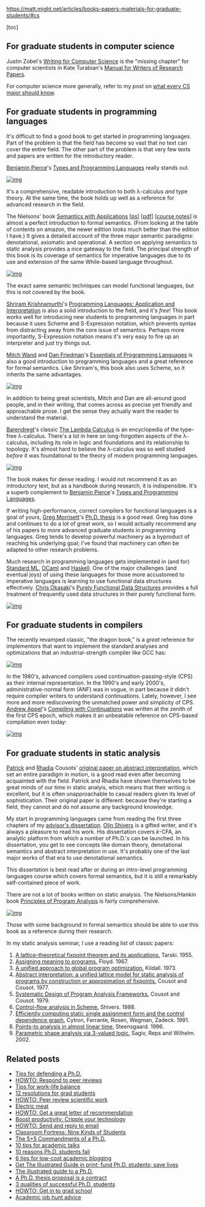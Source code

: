 https://matt.might.net/articles/books-papers-materials-for-graduate-students/#cs

[toc]

## For graduate students in computer science

Justin Zobel's [Writing for Computer Science](http://www.amazon.com/gp/product/1852338024/ref=as_li_ss_tl?ie=UTF8&tag=mmamzn06-20&linkCode=as2&camp=1789&creative=390957&creativeASIN=1852338024) is the "missing chapter" for computer scientists in Kate Turabian's [Manual for Writers of Research Papers](http://www.amazon.com/gp/product/0226823377/ref=as_li_ss_tl?ie=UTF8&tag=mmamzn06-20&linkCode=as2&camp=1789&creative=390957&creativeASIN=0226823377).

For computer science more generally, refer to my post on [what every CS major should know](http://matt.might.net/articles/what-cs-majors-should-know/).



## For graduate students in programming languages

It's difficult to find a good book to get started in programming languages. Part of the problem is that the field has become so vast that no text can cover the entire field. The other part of the problem is that very few texts and papers are written for the introductory reader.

[Benjamin Pierce](http://www.cis.upenn.edu/~bcpierce/)'s [Types and Programming Languages](http://www.amazon.com/gp/product/0262162091?ie=UTF8&tag=mmamzn06-20&linkCode=as2&camp=1789&creative=9325&creativeASIN=0262162091) really stands out.

[![img](https://p.ipic.vip/z9psyc.jpg)](http://www.amazon.com/gp/product/0262162091?ie=UTF8&tag=mmamzn06-20&linkCode=as2&camp=1789&creative=9325&creativeASIN=0262162091)

It's a comprehensive, readable introduction to both λ-calculus *and* type theory. At the same time, the book holds up well as a reference for advanced research in the field.



The Nielsons' book [Semantics with Applications](http://www.amazon.com/gp/product/1846286913?ie=UTF8&tag=mmamzn06-20&linkCode=as2&camp=1789&creative=9325&creativeASIN=1846286913) [[ps](http://www.daimi.au.dk/~bra8130/Wiley_book/wiley.ps)] [[pdf](http://www.daimi.au.dk/~bra8130/Wiley_book/wiley.pdf)] [[course notes](http://www.daimi.au.dk/~bra8130/Wiley_book/wiley.html)] is almost a perfect introduction to formal semantics. (From looking at the table of contents on amazon, the newer edition looks much better than the edition I have.) It gives a detailed account of the three major semantic paradigms: denotational, axiomatic and operational. A section on applying semantics to static analysis provides a nice gateway to the field. The principal strength of this book is its coverage of semantics for imperative languages due to its use and extension of the same While-based language throughout.

[![img](https://p.ipic.vip/446v1y.jpg)](http://www.amazon.com/gp/product/1846286913?ie=UTF8&tag=mmamzn06-20&linkCode=as2&camp=1789&creative=9325&creativeASIN=1846286913)

The exact same semantic techniques can model functional languages, but this is not covered by the book.



[Shriram Krishnamurthi](http://www.cs.brown.edu/~sk/)'s [Programming Languages: Application and Interpretation](http://www.cs.brown.edu/~sk/Publications/Books/ProgLangs/) is also a solid introduction to the field, and it's *free*! This book works well for introducing new students to programming languages in part because it uses Scheme and S-Expression notation, which prevents syntax from distracting away from the core issue of semantics. Perhaps more importantly, S-Expression notation means it's very easy to fire up an interpreter and just try things out.

[Mitch Wand](http://www.ccs.neu.edu/~wand/) and [Dan Friedman](https://www.cs.indiana.edu/~dfried/)'s [Essentials of Programming Languages](http://www.amazon.com/gp/product/0262062798?ie=UTF8&tag=mmamzn06-20&linkCode=as2&camp=1789&creative=9325&creativeASIN=0262062798) is also a good introduction to programming languages and a great reference for formal semantics. Like Shriram's, this book also uses Scheme, so it inherits the same advantages.

[![img](https://p.ipic.vip/ojsjqr.jpg)](http://www.amazon.com/gp/product/0262062798?ie=UTF8&tag=mmamzn06-20&linkCode=as2&camp=1789&creative=9325&creativeASIN=0262062798)

In addition to being great scientists, Mitch and Dan are all-around good people, and in their writing, that comes across as precise yet friendly and approachable prose. I get the sense they actually want the reader to understand the material.



[Barendregt](http://www.cs.ru.nl/~henk/)'s classic [The Lambda Calculus](http://www.amazon.com/gp/product/0444875085?ie=UTF8&tag=mmamzn06-20&linkCode=as2&camp=1789&creative=9325&creativeASIN=0444875085) is an encyclopedia of the type-free λ-calculus. There's a lot in here on long-forgotten aspects of the λ-calculus, including its role in logic and foundations and its relationship to topology. It's almost hard to believe the λ-calculus was so well studied *before* it was foundational to the theory of modern programming languages.

[![img](https://p.ipic.vip/y80y9f.jpg)](http://www.amazon.com/gp/product/0444875085?ie=UTF8&tag=mmamzn06-20&linkCode=as2&camp=1789&creative=9325&creativeASIN=0444875085)

The book makes for dense reading. I would not recommend it as an introductory text, but as a handbook during research, it is indispensible. It's a superb complement to [Benjamin Pierce](http://www.cis.upenn.edu/~bcpierce/)'s [Types and Programming Languages](http://www.amazon.com/gp/product/0262162091?ie=UTF8&tag=mmamzn06-20&linkCode=as2&camp=1789&creative=9325&creativeASIN=0262162091).



If writing high-performance, correct compilers for functional languages is a goal of yours, [Greg Morrisett](http://www.eecs.harvard.edu/~greg/)'s [Ph.D. thesis](http://www.eecs.harvard.edu/~greg/papers/index.html) is a good read. Greg has done and continues to do a lot of great work, so I would actually recommend any of his papers to more advanced graduate students in programming languages. Greg tends to develop powerful machinery as a byproduct of reaching his underlying goal; I've found that machinery can often be adapted to other research problems.

Much research in programming languages gets implemented in (and for) [Standard ML](http://www.smlnj.org/), [OCaml](http://caml.inria.fr/) and [Haskell](http://www.haskell.org/). One of the major challenges (and eventual joys) of using these languages for those more accustomed to imperative languages is learning to use functional data structures effectively. [Chris Okasaki](http://www.eecs.usma.edu/webs/people/okasaki/)'s [Purely Functional Data Structures](http://www.amazon.com/gp/product/0521663504?ie=UTF8&tag=mmamzn06-20&linkCode=as2&camp=1789&creative=9325&creativeASIN=0521663504) provides a full treatment of frequently used data structures in their purely functional form.

[![img](https://p.ipic.vip/4ydnzg.jpg)](http://www.amazon.com/gp/product/0521663504?ie=UTF8&tag=mmamzn06-20&linkCode=as2&camp=1789&creative=9325&creativeASIN=0521663504)





## For graduate students in compilers

The recently revamped classic, "the dragon book," is a *great* reference for implementors that want to implement the standard analyses and optimizations that an industrial-strength compiler like GCC has:

[![img](https://p.ipic.vip/nr7zm5.jpg)](http://www.amazon.com/gp/product/0321486811?ie=UTF8&tag=mmamzn06-20&linkCode=as2&camp=1789&creative=390957&creativeASIN=0321486811)



In the 1980's, advanced compilers used continuation-passing-style (CPS) as their internal representation. In the 1990's and early 2000's, administrative-normal form (ANF) was in vogue, in part because it didn't require compiler writers to understand continuations. Lately, however, I see more and more rediscovering the unmatched power and simplicity of CPS. [Andrew Appel](http://www.cs.princeton.edu/~appel/)'s [Compiling with Continuations](http://www.amazon.com/gp/product/052103311X?ie=UTF8&tag=mmamzn06-20&linkCode=as2&camp=1789&creative=390957&creativeASIN=052103311X) was written at the zenith of the first CPS epoch, which makes it an unbeatable reference on CPS-based compilation even today:

[![img](https://p.ipic.vip/kergid.jpg)](http://www.amazon.com/gp/product/052103311X?ie=UTF8&tag=mmamzn06-20&linkCode=as2&camp=1789&creative=390957&creativeASIN=052103311X)





## For graduate students in static analysis

[Patrick](http://www.di.ens.fr/~cousot/) and [Rhadia](http://www.enseignement.polytechnique.fr/profs/informatique/Radhia.Cousot/) Cousots' [original paper on abstract interpretation](http://www.di.ens.fr/~cousot/COUSOTpapers/POPL77.shtml), which set an entire paradigm in motion, is a good read even after becoming acquainted with the field. Patrick and Rhadia have shown themselves to be great minds of our time in static analyis, which means that their writing is excellent, but it is often unapproachable to casual readers given its level of sophistication. Their original paper is different: because they're starting a field, they cannot and do not assume any background knowledge.

My start in programming languages came from reading the first three chapters of my [advisor's dissertation](http://www.ccs.neu.edu/home/shivers/citations.html#diss). [Olin Shivers](http://www.ccs.neu.edu/home/shivers/) is a gifted writer, and it's always a pleasure to read his work. His dissertation covers *k*-CFA, an analytic platform from which a number of Ph.D.'s can be launched. In his dissertation, you get to see concepts like domain theory, denotational semantics and abstract interpretation in use. It's probably one of the last major works of that era to use denotational semantics.

This dissertation is best read after or during an intro-level programming languages course which covers formal semantics, but it is still a remarkably self-contained piece of work.

There are not a lot of books written on static analysis. The Nielsons/Hankin book [Principles of Program Analysis](http://www.amazon.com/gp/product/3540654100?ie=UTF8&tag=mmamzn06-20&linkCode=as2&camp=1789&creative=9325&creativeASIN=3540654100) is fairly comprehensive.

[![img](https://p.ipic.vip/2j4f0r.jpg)](http://www.amazon.com/gp/product/3540654100?ie=UTF8&tag=mmamzn06-20&linkCode=as2&camp=1789&creative=9325&creativeASIN=3540654100)

Those with some background in formal semantics should be able to use this book as a reference during their research.



In my static analysis seminar, I use a reading list of classic papers:

1. [A lattice-theoretical fixpoint theorem and its applications.](http://projecteuclid.org/DPubS?service=UI&version=1.0&verb=Display&handle=euclid.pjm/1103044538) Tarski. 1955.
2. [Assigning meaning to programs.](http://www.eecs.berkeley.edu/~necula/Papers/FloydMeaning.pdf) Floyd. 1967.
3. [A unified approach to global program optimization.](http://portal.acm.org/citation.cfm?id=512945) Kildall. 1973.
4. [Abstract interpretation: a unified lattice model for static analysis of programs by construction or approximation of fixpoints.](http://www.di.ens.fr/~cousot/COUSOTpapers/POPL77.shtml) Cousot and Cousot. 1977.
5. [Systematic Design of Program Analysis Frameworks.](http://www.di.ens.fr/~cousot/COUSOTpapers/POPL79.shtml) Cousot and Cousot. 1979.
6. [Control-flow analysis in Scheme.](http://www.ccs.neu.edu/home/shivers/citations.html#pldi88) Shivers. 1988.
7. [Efficiently computing static single assignment form and the control dependence graph.](http://portal.acm.org/citation.cfm?doid=115372.115320) Cytron, Ferrante, Rosen, Wegman, Zadeck. 1991.
8. [Points-to analysis in almost linear time.](http://portal.acm.org/citation.cfm?doid=237721.237727) Steensgaard. 1996.
9. [Parametric shape analysis via 3-valued logic.](http://pages.cs.wisc.edu/~reps/#toplas02) Sagiv, Reps and Wilhelm. 2002.



## Related posts

- [Tips for defending a Ph.D.](http://matt.might.net/articles/phd-defense-tips/)
- [HOWTO: Respond to peer reviews](http://matt.might.net/articles/peer-review-rebuttals/)
- [Tips for work-life balance](http://matt.might.net/articles/work-life-balance/)
- [12 resolutions for grad students](http://matt.might.net/articles/grad-student-resolutions/)
- [HOWTO: Peer review scientific work](http://matt.might.net/articles/how-to-peer-review/)
- [Electric meat](http://matt.might.net/articles/electric-meat/)
- [HOWTO: Get a great letter of recommendation](http://matt.might.net/articles/how-to-recommendation-letter/)
- [Boost productivity: Cripple your technology](http://matt.might.net/articles/cripple-your-technology/)
- [HOWTO: Send and reply to email](http://matt.might.net/articles/how-to-email/)
- [Classroom Fortress: Nine Kinds of Students](http://matt.might.net/articles/nine-kinds-of-students/)
- [The 5+5 Commandments of a Ph.D.](http://matt.might.net/articles/phd-commandments/)
- [10 tips for academic talks](http://matt.might.net/articles/academic-presentation-tips/)
- [10 reasons Ph.D. students fail](http://matt.might.net/articles/ways-to-fail-a-phd/)
- [6 tips for low-cost academic blogging](http://matt.might.net/articles/how-to-blog-as-an-academic/)
- [Get The Illustrated Guide in print; fund Ph.D. students; save lives](http://matt.might.net/articles/fund-phd-students-save-lives/)
- [The illustrated guide to a Ph.D.](http://matt.might.net/articles/phd-school-in-pictures/)
- [A Ph.D. thesis proposal is a contract](http://matt.might.net/articles/advice-for-phd-thesis-proposals/)
- [3 qualities of successful Ph.D. students](http://matt.might.net/articles/successful-phd-students/)
- [HOWTO: Get in to grad school](http://matt.might.net/articles/how-to-apply-and-get-in-to-graduate-school-in-science-mathematics-engineering-or-computer-science/)
- [Academic job hunt advice](http://matt.might.net/articles/advice-for-academic-job-hunt/)